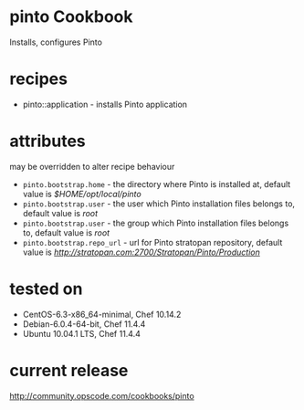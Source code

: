 # pinto Cookbook
Installs, configures Pinto 

# recipes

* pinto::application - installs Pinto application

# attributes 
may be overridden to alter recipe behaviour 

* `pinto.bootstrap.home` - the directory where Pinto is installed at, default value is _$HOME/opt/local/pinto_
* `pinto.bootstrap.user` - the user which Pinto installation files belongs to, default value is _root_
* `pinto.bootstrap.user` - the group which Pinto installation files belongs to, default value is _root_
* `pinto.bootstrap.repo_url` - url for Pinto stratopan repository, default value is _http://stratopan.com:2700/Stratopan/Pinto/Production_


# tested on
* CentOS-6.3-x86_64-minimal, Chef 10.14.2
* Debian-6.0.4-64-bit, Chef 11.4.4
* Ubuntu 10.04.1 LTS, Chef 11.4.4 

# current release
http://community.opscode.com/cookbooks/pinto

